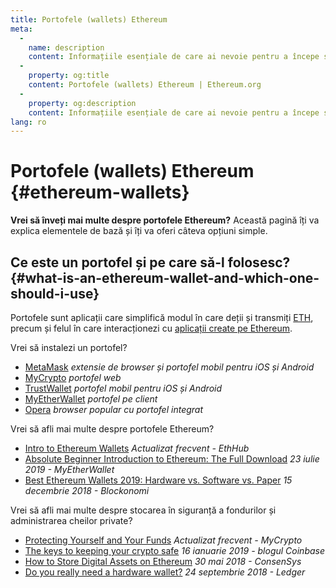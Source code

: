 ```yaml
---
title: Portofele (wallets) Ethereum
meta:
  - 
    name: description
    content: Informațiile esențiale de care ai nevoie pentru a începe să folosești portofele (wallets) Ethereum.
  - 
    property: og:title
    content: Portofele (wallets) Ethereum | Ethereum.org
  - 
    property: og:description
    content: Informațiile esențiale de care ai nevoie pentru a începe să folosești portofele (wallets) Ethereum.
lang: ro
---
```


# Portofele (wallets) Ethereum {#ethereum-wallets}

<div class="featured">

**Vrei să înveți mai multe despre portofele Ethereum?** Această pagină îți va explica elementele de bază și îți va oferi câteva opțiuni simple.

</div>

## Ce este un portofel și pe care să-l folosesc? {#what-is-an-ethereum-wallet-and-which-one-should-i-use}

Portofele sunt aplicații care simplifică modul în care deții și transmiți [ETH](/ro/eth/), precum și felul în care interacționezi cu [aplicații create pe Ethereum](/ro/dapps/).

Vrei să instalezi un portofel?

- [MetaMask](https://metamask.io) _extensie de browser și portofel mobil pentru iOS și Android_
- [MyCrypto](https://mycrypto.com) _portofel web_
- [TrustWallet](https://trustwallet.com/) _portofel mobil pentru iOS și Android_
- [MyEtherWallet](https://www.myetherwallet.com/) _portofel pe client_
- [Opera](https://www.opera.com/crypto) _browser popular cu portofel integrat_

Vrei să afli mai multe despre portofele Ethereum?

- [Intro to Ethereum Wallets](https://docs.ethhub.io/using-ethereum/wallets/intro-to-ethereum-wallets/) _Actualizat frecvent - EthHub_
- [Absolute Beginner Introduction to Ethereum: The Full Download](https://www.mewtopia.com/absolute-beginners-guide/) _23 iulie 2019 - MyEtherWallet_
- [Best Ethereum Wallets 2019: Hardware vs. Software vs. Paper](https://blockonomi.com/best-ethereum-wallets/) _15 decembrie 2018 - Blockonomi_

Vrei să afli mai multe despre stocarea în siguranță a fondurilor și administrarea cheilor private?

- [Protecting Yourself and Your Funds](https://support.mycrypto.com/staying-safe/protecting-yourself-and-your-funds) _Actualizat frecvent - MyCrypto_
- [The keys to keeping your crypto safe](https://blog.coinbase.com/the-keys-to-keeping-your-crypto-safe-96d497cce6cf) _16 ianuarie 2019 - blogul Coinbase_
- [How to Store Digital Assets on Ethereum](https://media.consensys.net/how-to-store-digital-assets-on-ethereum-a2bfdcf66bd0) _30 mai 2018 - ConsenSys_
- [Do you really need a hardware wallet?](https://medium.com/ledger-on-security-and-blockchain/ledger-101-part-1-do-you-really-need-a-hardware-wallet-7f5abbadd945) _24 septembrie 2018 - Ledger_
